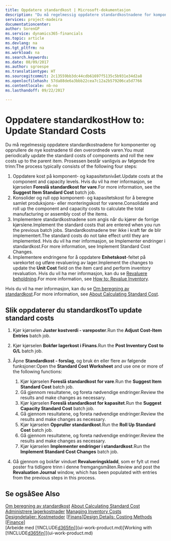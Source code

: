 ```yaml
---
title: Oppdatere standardkost | Microsoft-dokumentasjon
description: "Du må regelmessig oppdatere standardkostnadene for komponenter og opprullere de nye kostnadene til den overordnede varen."
services: project-madeira
documentationcenter: 
author: SorenGP
ms.service: dynamics365-financials
ms.topic: article
ms.devlang: na
ms.tgt_pltfrm: na
ms.workload: na
ms.search.keywords: 
ms.date: 08/09/2017
ms.author: sgroespe
ms.translationtype: HT
ms.sourcegitcommit: 2c13559bb3dc44cdb61697f5135c5b931e34d2a8
ms.openlocfilehash: 57da88de6a3bbb22cea7c12a2b579206ca5d7766
ms.contentlocale: nb-no
ms.lasthandoff: 09/22/2017

---
```

# <a name="how-to-update-standard-costs"></a><span data-ttu-id="f88b5-103">Oppdatere standardkost</span><span class="sxs-lookup"><span data-stu-id="f88b5-103">How to: Update Standard Costs</span></span>
<span data-ttu-id="f88b5-104">Du må regelmessig oppdatere standardkostnadene for komponenter og opprullere de nye kostnadene til den overordnede varen.</span><span class="sxs-lookup"><span data-stu-id="f88b5-104">You must periodically update the standard costs of components and roll the new costs up to the parent item.</span></span> <span data-ttu-id="f88b5-105">Prosessen består vanligvis av følgende fire trinn:</span><span class="sxs-lookup"><span data-stu-id="f88b5-105">The process typically consists of the following four steps:</span></span>  

1.  <span data-ttu-id="f88b5-106">Oppdatere kost på komponent- og kapasitetsnivået.</span><span class="sxs-lookup"><span data-stu-id="f88b5-106">Update costs at the component and capacity levels.</span></span> <span data-ttu-id="f88b5-107">Hvis du vil ha mer informasjon, se kjørselen **Foreslå standardkost for vare**.</span><span class="sxs-lookup"><span data-stu-id="f88b5-107">For more information, see the **Suggest Item Standard Cost** batch job.</span></span>  
2.  <span data-ttu-id="f88b5-108">Konsolider og rull opp komponent- og kapasitetskost for å beregne samlet produksjons- eller monteringskost for varene.</span><span class="sxs-lookup"><span data-stu-id="f88b5-108">Consolidate and roll up the component and capacity costs to calculate the total manufacturing or assembly cost of the items.</span></span>  
3.  <span data-ttu-id="f88b5-109">Implementere standardkostnadene som angis når du kjører de forrige kjørslene.</span><span class="sxs-lookup"><span data-stu-id="f88b5-109">Implement the standard costs that are entered when you run the previous batch jobs.</span></span> <span data-ttu-id="f88b5-110">Standardkostnadene trer ikke i kraft før de blir implementert.</span><span class="sxs-lookup"><span data-stu-id="f88b5-110">The standard costs do not take effect until they are implemented.</span></span> <span data-ttu-id="f88b5-111">Hvis du vil ha mer informasjon, se Implementer endringer i standardkost.</span><span class="sxs-lookup"><span data-stu-id="f88b5-111">For more information, see Implement Standard Cost Changes.</span></span>  
4.  <span data-ttu-id="f88b5-112">Implementere endringene for å oppdatere **Enhetskost**-feltet på varekortet og utføre revaluering av lager.</span><span class="sxs-lookup"><span data-stu-id="f88b5-112">Implement the changes to update the **Unit Cost** field on the item card and perform inventory revaluation.</span></span> <span data-ttu-id="f88b5-113">Hvis du vil ha mer informasjon, kan du se [Revaluere beholdning](inventory-how-revalue-inventory.md).</span><span class="sxs-lookup"><span data-stu-id="f88b5-113">For more information, see [How to: Revalue Inventory](inventory-how-revalue-inventory.md).</span></span>  

<span data-ttu-id="f88b5-114">Hvis du vil ha mer informasjon, kan du se [Om beregning av standardkost](finance-about-calculating-standard-cost.md).</span><span class="sxs-lookup"><span data-stu-id="f88b5-114">For more information, see [About Calculating Standard Cost](finance-about-calculating-standard-cost.md).</span></span>  
## <a name="to-update-standard-costs"></a><span data-ttu-id="f88b5-115">Slik oppdaterer du standardkost</span><span class="sxs-lookup"><span data-stu-id="f88b5-115">To update standard costs</span></span>  
1.  <span data-ttu-id="f88b5-116">Kjør kjørselen **Juster kostverdi - vareposter**.</span><span class="sxs-lookup"><span data-stu-id="f88b5-116">Run the **Adjust Cost-Item Entries** batch job.</span></span>  
2.  <span data-ttu-id="f88b5-117">Kjør kjørselen **Bokfør lagerkost i Finans**.</span><span class="sxs-lookup"><span data-stu-id="f88b5-117">Run the **Post Inventory Cost to G/L** batch job.</span></span>  
3.  <span data-ttu-id="f88b5-118">Åpne **Standardkost - forslag**, og bruk én eller flere av følgende funksjoner:</span><span class="sxs-lookup"><span data-stu-id="f88b5-118">Open the **Standard Cost Worksheet** and use one or more of the following functions:</span></span>  

    1.  <span data-ttu-id="f88b5-119">Kjør kjørselen **Foreslå standardkost for vare**.</span><span class="sxs-lookup"><span data-stu-id="f88b5-119">Run the **Suggest Item Standard Cost** batch job.</span></span>  
    2.  <span data-ttu-id="f88b5-120">Gå gjennom resultatene, og foreta nødvendige endringer.</span><span class="sxs-lookup"><span data-stu-id="f88b5-120">Review the results and make changes as necessary.</span></span>  
    3.  <span data-ttu-id="f88b5-121">Kjør kjørselen **Foreslå standardkost for kapasitet**.</span><span class="sxs-lookup"><span data-stu-id="f88b5-121">Run the **Suggest Capacity Standard Cost** batch job.</span></span>  
    4.  <span data-ttu-id="f88b5-122">Gå gjennom resultatene, og foreta nødvendige endringer.</span><span class="sxs-lookup"><span data-stu-id="f88b5-122">Review the results and make changes as necessary.</span></span>
    5. <span data-ttu-id="f88b5-123">Kjør kjørselen **Oppruller standardkost**.</span><span class="sxs-lookup"><span data-stu-id="f88b5-123">Run the **Roll Up Standard Cost** batch job.</span></span>
    6.  <span data-ttu-id="f88b5-124">Gå gjennom resultatene, og foreta nødvendige endringer.</span><span class="sxs-lookup"><span data-stu-id="f88b5-124">Review the results and make changes as necessary.</span></span>
    7.  <span data-ttu-id="f88b5-125">Kjør kjørselen **Implementer endringer i standardkost**.</span><span class="sxs-lookup"><span data-stu-id="f88b5-125">Run the **Implement Standard Cost Changes** batch job.</span></span>  
4.  <span data-ttu-id="f88b5-126">Gå gjennom og bokfør vinduet **Revalueringskladd**, som er fylt ut med poster fra tidligere trinn i denne fremgangsmåten.</span><span class="sxs-lookup"><span data-stu-id="f88b5-126">Review and post the **Revaluation Journal** window, which has been populated with entries from the previous steps in this process.</span></span>  

## <a name="see-also"></a><span data-ttu-id="f88b5-127">Se også</span><span class="sxs-lookup"><span data-stu-id="f88b5-127">See Also</span></span>  
 <span data-ttu-id="f88b5-128">[Om beregning av standardkost](finance-about-calculating-standard-cost.md) </span><span class="sxs-lookup"><span data-stu-id="f88b5-128">[About Calculating Standard Cost](finance-about-calculating-standard-cost.md) </span></span>  
 <span data-ttu-id="f88b5-129">[Administrere lagerkostnader](finance-manage-inventory-costs.md) </span><span class="sxs-lookup"><span data-stu-id="f88b5-129">[Managing Inventory Costs](finance-manage-inventory-costs.md) </span></span>  
 <span data-ttu-id="f88b5-130">[Designdetaljer: Kostmetoder](design-details-costing-methods.md) [[Finans](finance.md)]</span><span class="sxs-lookup"><span data-stu-id="f88b5-130">[Design Details: Costing Methods](design-details-costing-methods.md) [[Finance](finance.md)]</span></span>  
 <span data-ttu-id="f88b5-131">[Arbeide med [!INCLUDE[d365fin](includes/d365fin_md.md)]](ui-work-product.md)</span><span class="sxs-lookup"><span data-stu-id="f88b5-131">[Working with [!INCLUDE[d365fin](includes/d365fin_md.md)]](ui-work-product.md)</span></span>  

